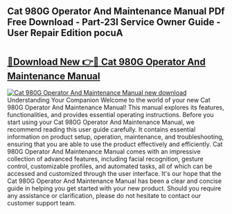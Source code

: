 ## Cat 980G Operator And Maintenance Manual PDf Free Download - Part-23I Service Owner Guide - User Repair Edition pocuA

# <h2><a href="http://bc90003.oget.top/?id=Cat+980G+Operator+And+Maintenance+Manual">🔗Download New 👉🔴 Cat 980G Operator And Maintenance Manual</a></h2>

[![Cat 980G Operator And Maintenance Manual new download](https://i.imgur.com/5g1atiW.png)](http://bc90003.oget.top/?id=Cat+980G+Operator+And+Maintenance+Manual)
Understanding Your Companion Welcome to the world of your new Cat 980G Operator And Maintenance Manual! This manual explores its features, functionalities, and provides essential operating instructions. Before you start using your Cat 980G Operator And Maintenance Manual, we recommend reading this user guide carefully. It contains essential information on product setup, operation, maintenance, and troubleshooting, ensuring that you are able to use the product effectively and efficiently. Cat 980G Operator And Maintenance Manual comes with an impressive collection of advanced features, including facial recognition, gesture control, customizable profiles, and automated tasks, all of which can be accessed and customized through the user interface. It's our hope that the Cat 980G Operator And Maintenance Manual has been a clear and concise guide in helping you get started with your new product. Should you require any assistance or clarification, please do not hesitate to contact our customer support team.
